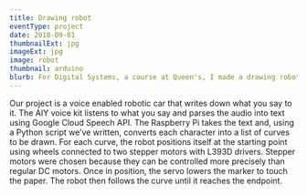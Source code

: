 ```yaml
---
title: Drawing robot
eventType: project
date: 2018-09-01
thumbnailExt: jpg
imageExt: jpg
image: robot
thumbnail: arduino
blurb: For Digital Systems, a course at Queen's, I made a drawing robot that listens to you and writes down what you say
---
```


Our project is a voice enabled robotic car that writes down what you say to it. The AIY voice kit listens to what you say and parses the audio into text using Google Cloud Speech API. The Raspberry Pi takes the text and, using a Python script we’ve written, converts each character into a list of curves to be drawn. For each curve, the robot positions itself at the starting point using wheels connected to two stepper motors with L393D drivers. Stepper motors were chosen because they can be controlled more precisely than regular DC motors. Once in position, the servo lowers the marker to touch the paper. The robot then follows the curve until it reaches the endpoint.